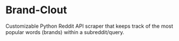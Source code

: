 # Brand-Clout
Customizable Python Reddit API scraper that keeps track of the most popular words (brands) within a subreddit/query.
